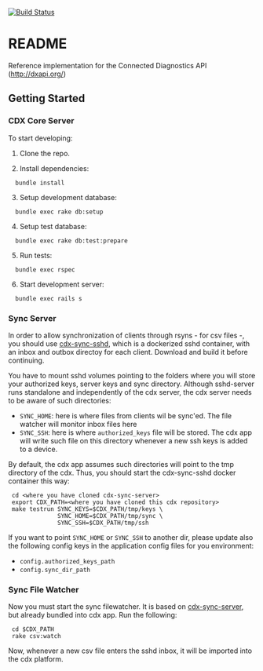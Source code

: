 [![Build Status](https://travis-ci.org/instedd/cdp.svg?branch=master)](https://travis-ci.org/instedd/cdp)

# README

Reference implementation for the Connected Diagnostics API (http://dxapi.org/)

## Getting Started

### CDX Core Server

To start developing:

1. Clone the repo.

2. Install dependencies:
  ```
    bundle install
  ```
3. Setup development database:
  ```
    bundle exec rake db:setup
  ```
4. Setup test database:
  ```
    bundle exec rake db:test:prepare
  ```
5. Run tests:
  ```
    bundle exec rspec
  ```
6. Start development server:
  ```
    bundle exec rails s
  ```
  
### Sync Server

In order to allow synchronization of clients through rsyns - for csv files -, you should use [cdx-sync-sshd](https://github.com/instedd/cdx-sync-sshd), which is a dockerized sshd container, with an inbox and outbox directoy for each client. Download and build it before continuing. 

You have to mount sshd volumes pointing to the folders where you will store your authorized keys, server keys and sync directory.  Although sshd-server runs standalone and independently of the cdx server, the cdx server needs to be aware of such directories:
 * ```SYNC_HOME```: here is where files from clients wil be sync'ed. The file watcher will monitor inbox files here
 * ```SYNC_SSH```: here is where ```authorized_keys``` file will be stored. The cdx app will write such file on this directory whenever a new ssh keys is added to a device. 

By default, the cdx app assumes such directories will point to the tmp directory of the cdx. Thus, you should start the cdx-sync-sshd docker container this way:

```
 cd <where you have cloned cdx-sync-server>
 export CDX_PATH=<where you have cloned this cdx repository>
 make testrun SYNC_KEYS=$CDX_PATH/tmp/keys \
              SYNC_HOME=$CDX_PATH/tmp/sync \
              SYNC_SSH=$CDX_PATH/tmp/ssh
```

If you want to point ```SYNC_HOME``` or ```SYNC_SSH``` to another dir, please update also the following config keys in the application config files for you environment:
 * ```config.authorized_keys_path```
 * ```config.sync_dir_path```
 
### Sync File Watcher

Now you must start the sync filewatcher. It is based on [cdx-sync-server](https://github.com/instedd/cdx-sync-server), but already bundled into cdx app. Run the following:

```
 cd $CDX_PATH
 rake csv:watch
```

Now, whenever a new csv file enters the sshd inbox, it will be imported into the cdx platform. 
